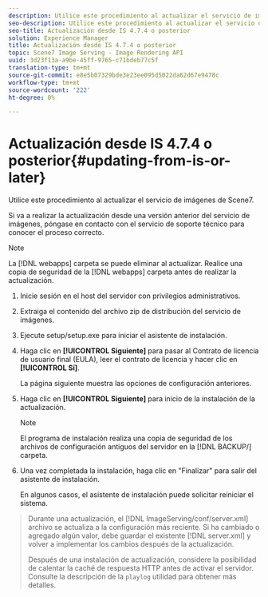 ```yaml
---
description: Utilice este procedimiento al actualizar el servicio de imágenes de Scene7.
seo-description: Utilice este procedimiento al actualizar el servicio de imágenes de Scene7.
seo-title: Actualización desde IS 4.7.4 o posterior
solution: Experience Manager
title: Actualización desde IS 4.7.4 o posterior
topic: Scene7 Image Serving - Image Rendering API
uuid: 3d23f13a-a9be-45ff-9765-c71bdeb77c5f
translation-type: tm+mt
source-git-commit: e8e5b07329bde3e23ee095d5022da62d67e9478c
workflow-type: tm+mt
source-wordcount: '222'
ht-degree: 0%

---
```



# Actualización desde IS 4.7.4 o posterior{#updating-from-is-or-later}

Utilice este procedimiento al actualizar el servicio de imágenes de Scene7.

Si va a realizar la actualización desde una versión anterior del servicio de imágenes, póngase en contacto con el servicio de soporte técnico para conocer el proceso correcto.

>[!NOTE]
>
>La [!DNL webapps] carpeta se puede eliminar al actualizar. Realice una copia de seguridad de la [!DNL webapps] carpeta antes de realizar la actualización.

1. Inicie sesión en el host del servidor con privilegios administrativos.
1. Extraiga el contenido del archivo zip de distribución del servicio de imágenes.
1. Ejecute setup/setup.exe para iniciar el asistente de instalación.
1. Haga clic en **[!UICONTROL Siguiente]** para pasar al Contrato de licencia de usuario final (EULA), leer el contrato de licencia y hacer clic en **[!UICONTROL Sí]**.

   La página siguiente muestra las opciones de configuración anteriores.
1. Haga clic en **[!UICONTROL Siguiente]** para inicio de la instalación de la actualización.

   >[!NOTE]
   >
   >El programa de instalación realiza una copia de seguridad de los archivos de configuración antiguos del servidor en la [!DNL BACKUP/] carpeta.

1. Una vez completada la instalación, haga clic en &quot;Finalizar&quot; para salir del asistente de instalación.

   En algunos casos, el asistente de instalación puede solicitar reiniciar el sistema.
>Durante una actualización, el [!DNL ImageServing/conf/server.xml] archivo se actualiza a la configuración más reciente. Si ha cambiado o agregado algún valor, debe guardar el existente [!DNL server.xml] y volver a implementar los cambios después de la actualización.
>
>Después de una instalación de actualización, considere la posibilidad de calentar la caché de respuesta HTTP antes de activar el servidor. Consulte la descripción de la `playlog` utilidad para obtener más detalles.

